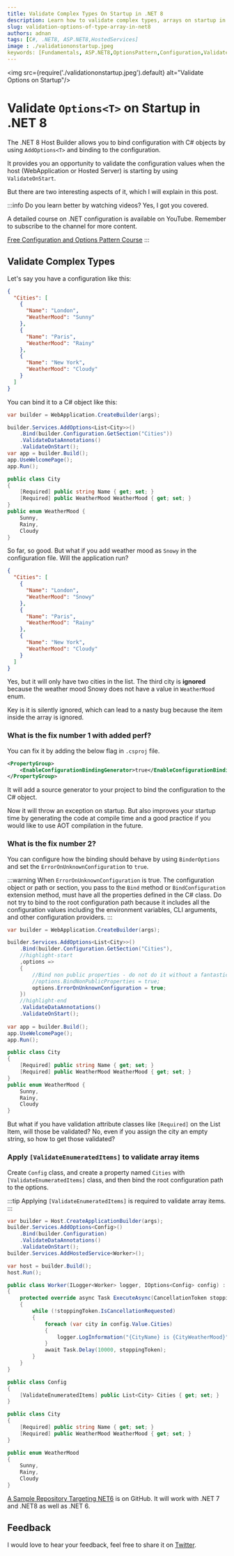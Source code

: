 ```yaml
---
title: Validate Complex Types On Startup in .NET 8  
description: Learn how to validate complex types, arrays on startup in .NET 8.
slug: validation-options-of-type-array-in-net8
authors: adnan 
tags: [C#, .NET8, ASP.NET8,HostedServices]
image : ./validationonstartup.jpeg
keywords: [Fundamentals, ASP.NET8,OptionsPattern,Configuration,ValidateOptionsOnStartup,AOT]
---
```

<head>

<meta property="og:image:width" content="1200"/>
<meta property="og:image:height" content="500"/>  
<meta name="twitter:creator" content="@madnan_rafiq" />
<meta name="twitter:card" content="summary_large_image" />
<meta name="twitter:title" content="Validate Complex Types On Startup in .NET 8 " />
<meta name="twitter:description" content="Learn how to validate complex types, arrays on startup in .NET 8." />
</head>

<img src={require('./validationonstartup.jpeg').default} alt="Validate Options on Startup"/>


# Validate `Options<T>` on Startup in .NET 8

The .NET 8 Host Builder allows you
to bind configuration with C# objects by using `AddOptions<T>` and binding to the configuration.

It provides you an opportunity to validate the configuration values when the host (WebApplication or Hosted Server) 
is starting by using `ValidateOnStart`.

But there are two interesting aspects of it, which I will explain in this post. 

<!--truncate-->

:::info
Do you learn better by watching videos?
Yes, I got you covered.

A detailed course on .NET configuration is available on YouTube.
Remember to subscribe to the channel for more content.

[Free Configuration and Options Pattern Course](https://www.youtube.com/playlist?list=PLIY-nis9DD66uYNvz_J9zpe_7f7t4xhMO)
:::

## Validate Complex Types

Let's say you have a configuration like this:

```json title="appsettings.json"
{
  "Cities": [
    {
      "Name": "London",
      "WeatherMood": "Sunny"
    },
    {
      "Name": "Paris",
      "WeatherMood": "Rainy"
    },
    {
      "Name": "New York",
      "WeatherMood": "Cloudy"
    }
  ]
}
```

You can bind it to a C# object like this:

```csharp title="Startup.cs"
var builder = WebApplication.CreateBuilder(args);

builder.Services.AddOptions<List<City>>()
    .Bind(builder.Configuration.GetSection("Cities"))
    .ValidateDataAnnotations()
    .ValidateOnStart();
var app = builder.Build();
app.UseWelcomePage();
app.Run();

public class City
{
    [Required] public string Name { get; set; }
    [Required] public WeatherMood WeatherMood { get; set; }
}
public enum WeatherMood {
    Sunny,
    Rainy,
    Cloudy
}
```

So far, so good. But what if you add weather mood as `Snowy` in the configuration file. Will the application run?

```json title="appsettings.json"
{
  "Cities": [
    {
      "Name": "London",
      "WeatherMood": "Snowy"
    },
    {
      "Name": "Paris",
      "WeatherMood": "Rainy"
    },
    {
      "Name": "New York",
      "WeatherMood": "Cloudy"
    }
  ]
}
```

Yes, but it will only have two cities in the list. 
The third city is **ignored** because the weather 
mood Snowy does not have a value in `WeatherMood` enum.

Key is it is silently ignored, which can lead to a nasty bug because the item inside the array is ignored.

### What is the fix number 1 with added perf?

You can fix it by adding the below flag in `.csproj` file.

```xml title=".csproj with AOT - Next Big Thing"
<PropertyGroup>
    <EnableConfigurationBindingGenerator>true</EnableConfigurationBindingGenerator>
</PropertyGroup>
```
It will add a source generator to your project to bind the configuration to the C# object.

Now it will throw an exception on startup.
But also improves your startup time by generating the code at compile time 
and a good practice if you would like to use AOT compilation in the future.

### What is the fix number 2?

You can configure how the binding should behave by using `BinderOptions` 
and set the `ErrorOnUnknownConfiguration` to `true`.

:::warning
When `ErrorOnUnknownConfiguration` is true.
The configuration object or path or section, you pass to the `Bind` method or `BindConfiguration` extension method,
must have all the properties defined in the C# class. 
Do not try to bind to the root configuration path because it includes all the configuration values including
the environment variables, CLI arguments, and other configuration providers.
:::

```csharp title="Throw on unknown configuration"
var builder = WebApplication.CreateBuilder(args);

builder.Services.AddOptions<List<City>>()
    .Bind(builder.Configuration.GetSection("Cities"),
    //highlight-start
    ,options =>
    {
        //Bind non public properties - do not do it without a fantastic reason
        //options.BindNonPublicProperties = true;
        options.ErrorOnUnknownConfiguration = true;
    })
    //highlight-end
    .ValidateDataAnnotations()
    .ValidateOnStart();
    
var app = builder.Build();
app.UseWelcomePage();
app.Run();

public class City
{
    [Required] public string Name { get; set; }
    [Required] public WeatherMood WeatherMood { get; set; }
}
public enum WeatherMood {
    Sunny,
    Rainy,
    Cloudy
}
```
But what if you have validation attribute classes like `[Required]` on the List Item, will those be validated?
No, even if you assign the city an empty string, so how to get those validated?

### Apply `[ValidateEnumeratedItems]` to validate array items

Create `Config` class, and create a property named `Cities` with `[ValidateEnumeratedItems]` class,
and then bind the root configuration path 
to the options. 

:::tip
Applying `[ValidateEnumeratedItems]` is required to validate array items.
:::

```csharp title="Validate Array Items"
var builder = Host.CreateApplicationBuilder(args);
builder.Services.AddOptions<Config>()
    .Bind(builder.Configuration)
    .ValidateDataAnnotations()
    .ValidateOnStart();
builder.Services.AddHostedService<Worker>();

var host = builder.Build();
host.Run();

public class Worker(ILogger<Worker> logger, IOptions<Config> config) : BackgroundService
{
    protected override async Task ExecuteAsync(CancellationToken stoppingToken)
    {
        while (!stoppingToken.IsCancellationRequested)
        {
            foreach (var city in config.Value.Cities)
            {
                logger.LogInformation("{CityName} is {CityWeatherMood}", city.Name, city.WeatherMood);
            }
            await Task.Delay(10000, stoppingToken);
        }
    }
}

public class Config
{
    [ValidateEnumeratedItems] public List<City> Cities { get; set; }
}

public class City
{
    [Required] public string Name { get; set; }
    [Required] public WeatherMood WeatherMood { get; set; }
}

public enum WeatherMood
{
    Sunny,
    Rainy,
    Cloudy
}
```
[A Sample Repository Targeting NET6](https://github.com/marafiq/BindCityWeatherMoods) is on GitHub. 
It will work with 
.NET 7 and .NET8 as well as .NET 6.

## Feedback
I would love to hear your feedback, feel free to share it on [Twitter](https://twitter.com/madnan_rafiq). 

